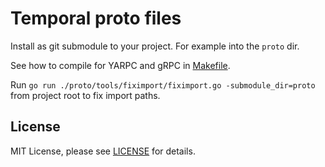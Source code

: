 # Temporal proto files  

Install as git submodule to your project. For example into the `proto` dir.

See how to compile for YARPC and gRPC in [Makefile](Makefile).

Run `go run ./proto/tools/fiximport/fiximport.go -submodule_dir=proto` from project root to fix import paths.

## License

MIT License, please see [LICENSE](https://github.com/temporalio/temporal/blob/master/LICENSE) for details.
